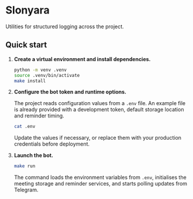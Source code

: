 # Slonyara

Utilities for structured logging across the project.

## Quick start

1. **Create a virtual environment and install dependencies.**

   ```bash
   python -m venv .venv
   source .venv/bin/activate
   make install
   ```

2. **Configure the bot token and runtime options.**

   The project reads configuration values from a `.env` file. An example
   file is already provided with a development token, default storage
   location and reminder timing.

   ```bash
   cat .env
   ```

   Update the values if necessary, or replace them with your production
   credentials before deployment.

3. **Launch the bot.**

   ```bash
   make run
   ```

   The command loads the environment variables from `.env`, initialises
   the meeting storage and reminder services, and starts polling updates
   from Telegram.
